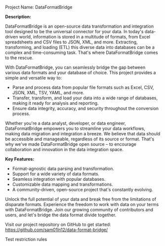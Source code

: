 Project Name: DataFormatBridge

**Description:**

DataFormatBridge is an open-source data transformation and integration tool designed to be the universal connector for your data. In today's data-driven world, information is stored in a multitude of formats, from Excel spreadsheets and CSV files to JSON, XML, and more. Extracting, transforming, and loading (ETL) this diverse data into databases can be a complex and time-consuming task. That's where DataFormatBridge comes to the rescue.

With DataFormatBridge, you can seamlessly bridge the gap between various data formats and your database of choice. This project provides a simple and versatile way to:

- Parse and process data from popular file formats such as Excel, CSV, JSON, XML, TSV, YAML, and more.
- Transfer, transform, and load your data into a wide range of databases, making it ready for analysis and reporting.
- Ensure data integrity, accuracy, and security throughout the conversion process.

Whether you're a data analyst, developer, or data engineer, DataFormatBridge empowers you to streamline your data workflows, making data migration and integration a breeze. We believe that data should be accessible and manageable, regardless of its source or format. That's why we've made DataFormatBridge open source – to encourage collaboration and innovation in the data integration space.

**Key Features:**

- Format-agnostic data parsing and transformation.
- Support for a wide variety of data formats.
- Seamless integration with popular databases.
- Customizable data mapping and transformations.
- A community-driven, open-source project that's constantly evolving.

Unlock the full potential of your data and break free from the limitations of disparate formats. Experience the freedom to work with data on your terms with DataFormatBridge. Join our growing community of contributors and users, and let's bridge the data format divide together.

Visit our project repository on GitHub to get started: https://github.com/sam01ln12/data-format-bridge/


Test restriction rules
